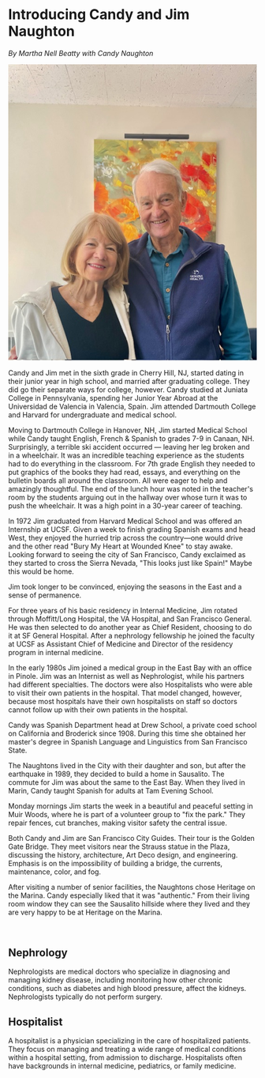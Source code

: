 # Introducing Candy and Jim Naughton


_By Martha Nell Beatty with Candy Naughton_

![candy-jim-portrait]( candy-jim-portrait.jpg )

Candy and Jim met in the sixth grade in Cherry Hill, NJ, started dating in their junior year in high school, and married after graduating college. They did go their separate ways for college, however. Candy studied at Juniata College in Pennsylvania, spending her Junior Year Abroad at the Universidad de Valencia in Valencia, Spain. Jim attended Dartmouth College and Harvard for undergraduate and medical school.

Moving to Dartmouth College in Hanover, NH, Jim started Medical School while Candy taught English, French & Spanish to grades 7-9 in Canaan, NH. Surprisingly, a terrible ski accident occurred — leaving her leg broken and in a wheelchair. It was an incredible teaching experience as the students had to do everything in the classroom. For 7th grade English they needed to put graphics of the books they had read, essays, and everything on the bulletin boards all around the classroom. All were eager to help and amazingly thoughtful. The end of the lunch hour was noted in the teacher's room by the students arguing out in the hallway over whose turn it was to push the wheelchair. It was a high point in a 30-year career of teaching.

In 1972 Jim graduated from Harvard Medical School and was offered an Internship at UCSF. Given a week to finish grading Spanish exams and head West, they enjoyed the hurried trip across the country—one would drive and the other read "Bury My Heart at Wounded Knee" to stay awake. Looking forward to seeing the city of San Francisco, Candy exclaimed as they started to cross the Sierra Nevada, "This looks just like Spain!" Maybe this would be home.

Jim took longer to be convinced, enjoying the seasons in the East and a sense of permanence.

For three years of his basic residency in Internal Medicine, Jim rotated through Moffitt/Long Hospital, the VA Hospital, and San Francisco General. He was then selected to do another year as Chief Resident, choosing to do it at SF General Hospital. After a nephrology fellowship he joined the faculty at UCSF as Assistant Chief of Medicine and Director of the residency program in internal medicine.

In the early 1980s Jim joined a medical group in the East Bay with an office in Pinole. Jim was an Internist as well as Nephrologist, while his partners had different specialties. The doctors were also Hospitalists who were able to visit their own patients in the hospital. That model changed, however, because most hospitals have their own hospitalists on staff so doctors cannot follow up with their own patients in the hospital.

Candy was Spanish Department head at Drew School, a private coed school on California and Broderick since 1908. During this time she obtained her master's degree in Spanish Language and Linguistics from San Francisco State.

The Naughtons lived in the City with their daughter and son, but after the earthquake in 1989, they decided to build a home in Sausalito. The commute for Jim was about the same to the East Bay. When they lived in Marin, Candy taught Spanish for adults at Tam Evening School.

Monday mornings Jim starts the week in a beautiful and peaceful setting in Muir Woods, where he is part of a volunteer group to "fix the park." They repair fences, cut branches, making visitor safety the central issue.

Both Candy and Jim are San Francisco City Guides. Their tour is the Golden Gate Bridge. They meet visitors near the Strauss statue in the Plaza, discussing the history, architecture, Art Deco design, and engineering. Emphasis is on the impossibility of building a bridge, the currents, maintenance, color, and fog.

After visiting a number of senior facilities, the Naughtons chose Heritage on the Marina. Candy especially liked that it was "authentic." From their living room window they can see the Sausalito hillside where they lived and they are very happy to be at Heritage on the Marina.

<br>

## Nephrology

Nephrologists are medical doctors who specialize in diagnosing and managing kidney disease, including monitoring how other chronic conditions, such as diabetes and high blood pressure, affect the kidneys. Nephrologists typically do not perform surgery.

## Hospitalist

A hospitalist is a physician specializing in the care of hospitalized patients. They focus on managing and treating a wide range of medical conditions within a hospital setting, from admission to discharge. Hospitalists often have backgrounds in internal medicine, pediatrics, or family medicine.
